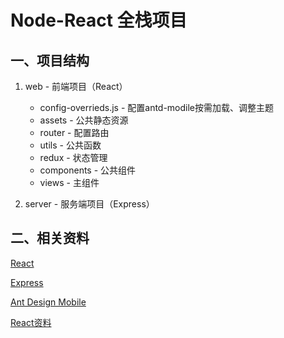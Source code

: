 # Node-React 全栈项目

## 一、项目结构
1. web - 前端项目（React）
    + config-overrieds.js - 配置antd-modile按需加载、调整主题
    + assets - 公共静态资源
    + router - 配置路由
    + utils - 公共函数
    + redux - 状态管理
    + components - 公共组件
    + views - 主组件
    
2. server - 服务端项目（Express）

## 二、相关资料
[React](https://reactjs.org/)

[Express](http://www.expressjs.com.cn/)

[Ant Design Mobile](https://mobile.ant.design/index-cn)

[React资料](https://segmentfault.com/a/1190000012921279?utm_source=tag-newest)

